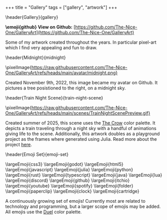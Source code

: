 +++
title = "Gallery"
tags = ["gallery", "artwork"]
+++

\header{Gallery}{gallery}

**\emoji{github} View on Github:** [https://github.com/The-Nice-One/GalleryArt](https://github.com/The-Nice-One/GalleryArt)

Some of my artwork created throughout the years. In particular pixel-art which I find very appealing and fun to draw.

\header{Midnight}{midnight}

\pixelImage{https://raw.githubusercontent.com/The-Nice-One/GalleryArt/refs/heads/main/avatar/midnight.png}

Created November 9th, 2022, this image became my avatar on Github. It pictures a tree posistioned to the right, on a midnight sky.

\header{Train Night Scene}{train-night-scene}

\pixelImage{https://raw.githubusercontent.com/The-Nice-One/GalleryArt/refs/heads/main/scenes/TrainNightScenePreview.gif}

Created summer of 2025, this scene uses the [The Crow](https://lospec.com/palette-list/the-crow) color palette. It depicts a train traveling through a night sky with a handful of animations giving life to the scene. Additionally, this artwork doubles as a playground project as the frames where generated using Julia. Read more about the project [here](/playground/train-night-scene/index.html).

\header{Emoji Set}{emoji-set}

\largeEmoji{css3} \largeEmoji{godot} \largeEmoji{html5} \largeEmoji{javascript} \largeEmoji{julia} \largeEmoji{python} \largeEmoji{rust} \largeEmoji{typescript} \largeEmoji{java} \largeEmoji{lua}\
\largeEmoji{discord} \largeEmoji{github} \largeEmoji{itchio} \largeEmoji{youtube} \largeEmoji{spotify}
\largeEmoji{folder} \largeEmoji{paperclip} \largeEmoji{clock} \largeEmoji{cartridge}

A continuously growing set of emojis! Currently most are related to technology and programming, but a larger scope of emojis may be added. All emojis use the [Duel](https://lospec.com/palette-list/duel) color palette.
